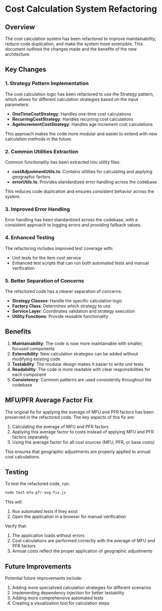 # Cost Calculation System Refactoring

## Overview

The cost calculation system has been refactored to improve maintainability, reduce code duplication, and make the system more extensible. This document outlines the changes made and the benefits of the new architecture.

## Key Changes

### 1. Strategy Pattern Implementation

The cost calculation logic has been refactored to use the Strategy pattern, which allows for different calculation strategies based on the input parameters:

- **OneTimeCostStrategy**: Handles one-time cost calculations
- **RecurringCostStrategy**: Handles recurring cost calculations
- **AgeIncrementCostStrategy**: Handles age increment cost calculations

This approach makes the code more modular and easier to extend with new calculation methods in the future.

### 2. Common Utilities Extraction

Common functionality has been extracted into utility files:

- **costAdjustmentUtils.ts**: Contains utilities for calculating and applying geographic factors
- **errorUtils.ts**: Provides standardized error handling across the codebase

This reduces code duplication and ensures consistent behavior across the system.

### 3. Improved Error Handling

Error handling has been standardized across the codebase, with a consistent approach to logging errors and providing fallback values.

### 4. Enhanced Testing

The refactoring includes improved test coverage with:

- Unit tests for the item cost service
- Enhanced test scripts that can run both automated tests and manual verification

### 5. Better Separation of Concerns

The refactored code has a clearer separation of concerns:

- **Strategy Classes**: Handle the specific calculation logic
- **Factory Class**: Determines which strategy to use
- **Service Layer**: Coordinates validation and strategy execution
- **Utility Functions**: Provide reusable functionality

## Benefits

1. **Maintainability**: The code is now more maintainable with smaller, focused components
2. **Extensibility**: New calculation strategies can be added without modifying existing code
3. **Testability**: The modular design makes it easier to write unit tests
4. **Readability**: The code is more readable with clear responsibilities for each component
5. **Consistency**: Common patterns are used consistently throughout the codebase

## MFU/PFR Average Factor Fix

The original fix for applying the average of MFU and PFR factors has been preserved in the refactored code. The key aspects of this fix are:

1. Calculating the average of MFU and PFR factors
2. Applying this average factor to costs instead of applying MFU and PFR factors separately
3. Using the average factor for all cost sources (MFU, PFR, or base costs)

This ensures that geographic adjustments are properly applied to annual cost calculations.

## Testing

To test the refactored code, run:

```bash
node test-mfu-pfr-avg-fix.js
```

This will:
1. Run automated tests if they exist
2. Open the application in a browser for manual verification

Verify that:
1. The application loads without errors
2. Cost calculations are performed correctly with the average of MFU and PFR factors
3. Annual costs reflect the proper application of geographic adjustments

## Future Improvements

Potential future improvements include:

1. Adding more specialized calculation strategies for different scenarios
2. Implementing dependency injection for better testability
3. Adding more comprehensive automated tests
4. Creating a visualization tool for calculation steps
